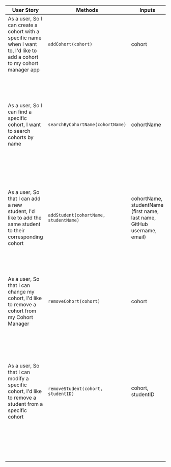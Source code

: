 | User Story | Methods | Inputs | Scenario | Output |
|------------|---------|--------|----------|--------|
| As a user, So I can create a cohort with a specific name when I want to, I'd like to add a cohort to my cohort manager app | `addCohort(cohort)` | cohort | If cohort is added to cohort manager | Updated cohort manager containing cohorts `@object[]` |
|            |         |        | If cohort manager has no cohorts | Empty array |
| As a user, So I can find a specific cohort, I want to search cohorts by name | `searchByCohortName(cohortName)` | cohortName | If searched cohort name exists | `@object[]` |
|            |         |        | If searched cohort name does not exist | Throw Error |
| As a user, So that I can add a new student, I'd like to add the same student to their corresponding cohort | `addStudent(cohortName, studentName)` | cohortName, studentName (first name, last name, GitHub username, email) | If cohort name exists | Updated cohort containing the student |
|            |         |        | If cohort name does not exist | Throw Error |
| As a user, So that I can change my cohort, I'd like to remove a cohort from my Cohort Manager | `removeCohort(cohort)` | cohort | If the cohort is in the Cohort Manager | Cohort Manager without the cohort `@object[]` |
|            |         |        | If the cohort is not in the Cohort Manager | Cohort Manager remains unchanged |
| As a user, So that I can modify a specific cohort, I'd like to remove a student from a specific cohort | `removeStudent(cohort, studentID)` | cohort, studentID | If studentID exists in the cohort | Cohort Manager with the student removed from the cohort `@object[]` |
|            |         |        | If studentID does not exist in the cohort | Cohort Manager remains unchanged |
